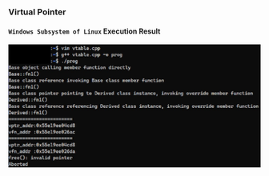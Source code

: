 ### Virtual Pointer

#### `Windows Subsystem of Linux` Execution Result
![](./img/wsl_execution.jpg)
